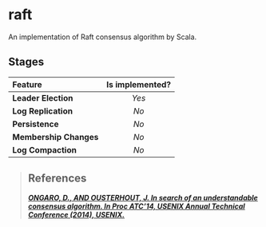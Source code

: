 # raft
An implementation of Raft consensus algorithm by Scala.

## Stages
Feature               |Is implemented?
:--                   |:--:
**Leader Election**   |*Yes*
**Log Replication**   |*No* 
**Persistence**       |*No* 
**Membership Changes**|*No* 
**Log Compaction**    |*No* 

> ## References
> [***ONGARO, D., AND OUSTERHOUT, J. In search of an understandable consensus algorithm. In Proc ATC’14, USENIX Annual Technical Conference (2014), USENIX.***](https://raft.github.io/raft.pdf "The Raft Consensus Algorithm")